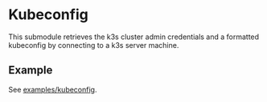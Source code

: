 # Kubeconfig

This submodule retrieves the k3s cluster admin credentials and a formatted kubeconfig by connecting to a k3s server machine.

## Example

See [examples/kubeconfig](/examples/kubeconfig).
